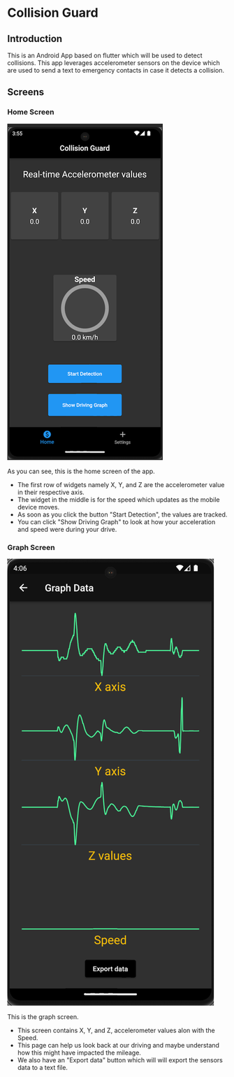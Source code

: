 # Collision Guard

## Introduction

This is an Android App based on flutter which will be used to detect collisions. This app leverages accelerometer sensors on the device which are used to send a text to emergency contacts in case it detects a collision.

## Screens

### Home Screen

![Alt text](lib/assets/home.png)

As you can see, this is the home screen of the app.

- The first row of widgets namely X, Y, and Z are the accelerometer value in their respective axis.
- The widget in the middle is for the speed which updates as the mobile device moves.
- As soon as you click the button "Start Detection", the values are tracked.
- You can click "Show Driving Graph" to look at how your acceleration and speed were during your drive.

### Graph Screen

![Alt text](lib/assets/graph.png)

This is the graph screen.

- This screen contains X, Y, and Z, accelerometer values alon with the Speed.
- This page can help us look back at our driving and maybe understand how this might have impacted the mileage.
- We also have an "Export data" button which will will export the sensors data to a text file.
